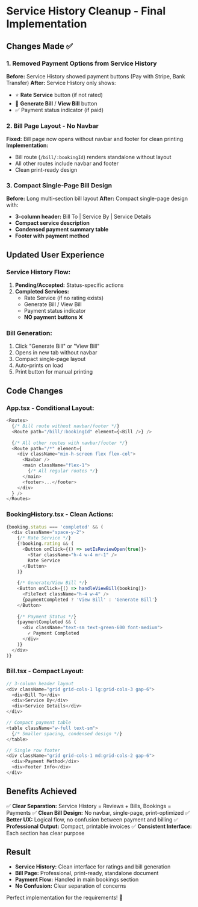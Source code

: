 # Service History Cleanup - Final Implementation

## Changes Made ✅

### 1. Removed Payment Options from Service History
**Before:** Service History showed payment buttons (Pay with Stripe, Bank Transfer)
**After:** Service History only shows:
- ⭐ **Rate Service** button (if not rated)
- 📄 **Generate Bill** / **View Bill** button
- ✅ Payment status indicator (if paid)

### 2. Bill Page Layout - No Navbar
**Fixed:** Bill page now opens without navbar and footer for clean printing
**Implementation:**
- Bill route (`/bill/:bookingId`) renders standalone without layout
- All other routes include navbar and footer
- Clean print-ready design

### 3. Compact Single-Page Bill Design
**Before:** Long multi-section bill layout
**After:** Compact single-page design with:
- **3-column header:** Bill To | Service By | Service Details
- **Compact service description**
- **Condensed payment summary table**
- **Footer with payment method**

## Updated User Experience

### Service History Flow:
1. **Pending/Accepted:** Status-specific actions
2. **Completed Services:**
   - Rate Service (if no rating exists)
   - Generate Bill / View Bill
   - Payment status indicator
   - **NO payment buttons** ❌

### Bill Generation:
1. Click "Generate Bill" or "View Bill"
2. Opens in new tab without navbar
3. Compact single-page layout
4. Auto-prints on load
5. Print button for manual printing

## Code Changes

### App.tsx - Conditional Layout:
```typescript
<Routes>
  {/* Bill route without navbar/footer */}
  <Route path="/bill/:bookingId" element={<Bill />} />
  
  {/* All other routes with navbar/footer */}
  <Route path="/*" element={
    <div className="min-h-screen flex flex-col">
      <Navbar />
      <main className="flex-1">
        {/* All regular routes */}
      </main>
      <footer>...</footer>
    </div>
  } />
</Routes>
```

### BookingHistory.tsx - Clean Actions:
```typescript
{booking.status === 'completed' && (
  <div className="space-y-2">
    {/* Rate Service */}
    {!booking.rating && (
      <Button onClick={() => setIsReviewOpen(true)}>
        <Star className="h-4 w-4 mr-1" />
        Rate Service
      </Button>
    )}
    
    {/* Generate/View Bill */}
    <Button onClick={() => handleViewBill(booking)}>
      <FileText className="h-4 w-4" />
      {paymentCompleted ? 'View Bill' : 'Generate Bill'}
    </Button>
    
    {/* Payment Status */}
    {paymentCompleted && (
      <div className="text-sm text-green-600 font-medium">
        ✓ Payment Completed
      </div>
    )}
  </div>
)}
```

### Bill.tsx - Compact Layout:
```typescript
// 3-column header layout
<div className="grid grid-cols-1 lg:grid-cols-3 gap-6">
  <div>Bill To</div>
  <div>Service By</div>
  <div>Service Details</div>
</div>

// Compact payment table
<table className="w-full text-sm">
  {/* Smaller spacing, condensed design */}
</table>

// Single row footer
<div className="grid grid-cols-1 md:grid-cols-2 gap-6">
  <div>Payment Method</div>
  <div>Footer Info</div>
</div>
```

## Benefits Achieved

✅ **Clear Separation:** Service History = Reviews + Bills, Bookings = Payments
✅ **Clean Bill Design:** No navbar, single-page, print-optimized
✅ **Better UX:** Logical flow, no confusion between payment and billing
✅ **Professional Output:** Compact, printable invoices
✅ **Consistent Interface:** Each section has clear purpose

## Result
- **Service History:** Clean interface for ratings and bill generation
- **Bill Page:** Professional, print-ready, standalone document
- **Payment Flow:** Handled in main bookings section
- **No Confusion:** Clear separation of concerns

Perfect implementation for the requirements! 🎉

